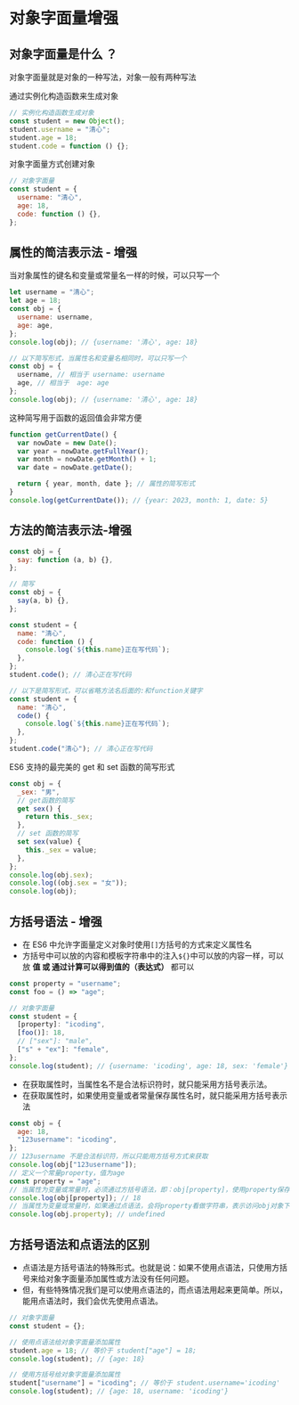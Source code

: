 # 对象字面量增强

## 对象字面量是什么 ？

对象字面量就是对象的一种写法，对象一般有两种写法

通过实例化构造函数来生成对象

```js
// 实例化构造函数生成对象
const student = new Object();
student.username = "清心";
student.age = 18;
student.code = function () {};
```

对象字面量方式创建对象

```js
// 对象字面量
const student = {
  username: "清心",
  age: 18,
  code: function () {},
};
```

## 属性的简洁表示法 - 增强

当对象属性的键名和变量或常量名一样的时候，可以只写一个

```js
let username = "清心";
let age = 18;
const obj = {
  username: username,
  age: age,
};
console.log(obj); // {username: '清心', age: 18}

// 以下简写形式，当属性名和变量名相同时，可以只写一个
const obj = {
  username, // 相当于 username: username
  age, // 相当于  age: age
};
console.log(obj); // {username: '清心', age: 18}
```

这种简写用于函数的返回值会非常方便

```js
function getCurrentDate() {
  var nowDate = new Date();
  var year = nowDate.getFullYear();
  var month = nowDate.getMonth() + 1;
  var date = nowDate.getDate();

  return { year, month, date }; // 属性的简写形式
}
console.log(getCurrentDate()); // {year: 2023, month: 1, date: 5}
```

## 方法的简洁表示法-增强

```js
const obj = {
  say: function (a, b) {},
};

// 简写
const obj = {
  say(a, b) {},
};
```

```js
const student = {
  name: "清心",
  code: function () {
    console.log(`${this.name}正在写代码`);
  },
};
student.code(); // 清心正在写代码

// 以下是简写形式，可以省略方法名后面的:和function关键字
const student = {
  name: "清心",
  code() {
    console.log(`${this.name}正在写代码`);
  },
};
student.code("清心"); // 清心正在写代码
```

ES6 支持的最完美的 get 和 set 函数的简写形式

```js
const obj = {
  _sex: "男",
  // get函数的简写
  get sex() {
    return this._sex;
  },
  // set 函数的简写
  set sex(value) {
    this._sex = value;
  },
};
console.log(obj.sex);
console.log((obj.sex = "女"));
console.log(obj);
```

## 方括号语法 - 增强

- 在 ES6 中允许字面量定义对象时使用`[]`方括号的方式来定义属性名
- 方括号中可以放的内容和模板字符串中的注入`${}`中可以放的内容一样，可以放 **值 或 通过计算可以得到值的（表达式）** 都可以

```js
const property = "username";
const foo = () => "age";

// 对象字面量
const student = {
  [property]: "icoding",
  [foo()]: 18,
  // ["sex"]: "male",
  ["s" + "ex"]: "female",
};
console.log(student); // {username: 'icoding', age: 18, sex: 'female'}
```

- 在获取属性时，当属性名不是合法标识符时，就只能采用方括号表示法。
- 在获取属性时，如果使用变量或者常量保存属性名时，就只能采用方括号表示法

```js
const obj = {
  age: 18,
  "123username": "icoding",
};
// 123username 不是合法标识符，所以只能用方括号方式来获取
console.log(obj["123username"]);
// 定义一个常量property，值为age
const property = "age";
// 当属性为变量或常量时，必须通过方括号语法，即：obj[property]，使用property保存的值age，所以等价于obj.age这种写法
console.log(obj[property]); // 18
// 当属性为变量或常量时，如果通过点语法，会将property看做字符串，表示访问obj对象下的property属性，而不是访问obj下的age属性，而obj对象中没有property属性，所以返回结果为undefined
console.log(obj.property); // undefined
```

## 方括号语法和点语法的区别

- 点语法是方括号语法的特殊形式。也就是说：如果不使用点语法，只使用方括号来给对象字面量添加属性或方法没有任何问题。
- 但，有些特殊情况我们是可以使用点语法的，而点语法用起来更简单。所以，能用点语法时，我们会优先使用点语法。

```js
// 对象字面量
const student = {};

// 使用点语法给对象字面量添加属性
student.age = 18; // 等价于 student["age"] = 18;
console.log(student); // {age: 18}

// 使用方括号给对象字面量添加属性
student["username"] = "icoding"; // 等价于 student.username='icoding'
console.log(student); // {age: 18, username: 'icoding'}

```